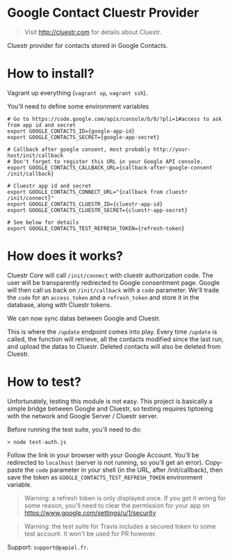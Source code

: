 # Google Contact Cluestr Provider
> Visit http://cluestr.com for details about Cluestr.

Cluestr provider for contacts stored in Google Contacts.

# How to install?
Vagrant up everything (`vagrant up`, `vagrant ssh`).

You'll need to define some environment variables

```shell
# Go to https://code.google.com/apis/console/b/0/?pli=1#access to ask from app id and secret
export GOOGLE_CONTACTS_ID={google-app-id}
export GOOGLE_CONTACTS_SECRET={google-app-secret}

# Callback after google consent, most probably http://your-host/init/callback
# Don't forget to register this URL in your Google API console.
export GOOGLE_CONTACTS_CALLBACK_URL={callback-after-google-consent /init/callback}

# Cluestr app id and secret
export GOOGLE_CONTACTS_CONNECT_URL="{callback from cluestr /init/connect}"
export GOOGLE_CONTACTS_CLUESTR_ID={cluestr-app-id}
export GOOGLE_CONTACTS_CLUESTR_SECRET={cluestr-app-secret}

# See below for details
export GOOGLE_CONTACTS_TEST_REFRESH_TOKEN={refresh-token}
```

# How does it works?
Cluestr Core will call `/init/connect` with cluestr authorization code. The user will be transparently redirected to Google consentment page.
Google will then call us back on `/init/callback` with a `code` parameter. We'll trade the `code` for an `access_token` and a `refresh_token` and store it in the database, along with Cluestr tokens.

We can now sync datas between Google and Cluestr.

This is where the `/update` endpoint comes into play.
Every time `/update` is called, the function will retrieve, all the contacts modified since the last run, and upload the datas to Cluestr.
Deleted contacts will also be deleted from Cluestr.

# How to test?
Unfortunately, testing this module is not easy.
This project is basically a simple bridge between Google and Cluestr, so testing requires tiptoeing with the network and Google Server / Cluestr server.

Before running the test suite, you'll need to do:

```
> node test-auth.js
```

Follow the link in your browser with your Google Account. You'll be redirected to `localhost` (server is not running, so you'll get an error). Copy-paste the `code` parameter in your shell (in the URL, after /init/callback), then save the token as `GOOGLE_CONTACTS_TEST_REFRESH_TOKEN` environment variable.

> Warning: a refresh token is only displayed once. If you get it wrong for some reason, you'll need to clear the permission for your app on https://www.google.com/settings/u/1/security

> Warning: the test suite for Travis includes a secured token to some test account. It won't be used for PR however.

Support: `support@papiel.fr`.
